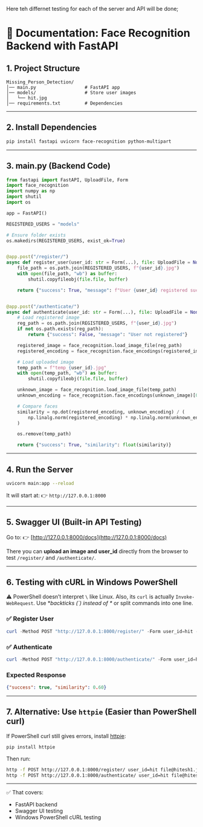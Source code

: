Here teh differnet testing  for each of the server and API will be done;

# 📖 Documentation: Face Recognition Backend with FastAPI

## 1. Project Structure

```
Missing_Person_Detection/
│── main.py                  # FastAPI app
│── models/                  # Store user images
│   └── hit.jpg
│── requirements.txt         # Dependencies
```

---

## 2. Install Dependencies

```bash
pip install fastapi uvicorn face-recognition python-multipart
```

---

## 3. main.py (Backend Code)

```python
from fastapi import FastAPI, UploadFile, Form
import face_recognition
import numpy as np
import shutil
import os

app = FastAPI()

REGISTERED_USERS = "models"

# Ensure folder exists
os.makedirs(REGISTERED_USERS, exist_ok=True)


@app.post("/register/")
async def register_user(user_id: str = Form(...), file: UploadFile = None):
    file_path = os.path.join(REGISTERED_USERS, f"{user_id}.jpg")
    with open(file_path, "wb") as buffer:
        shutil.copyfileobj(file.file, buffer)

    return {"success": True, "message": f"User {user_id} registered successfully"}


@app.post("/authenticate/")
async def authenticate(user_id: str = Form(...), file: UploadFile = None):
    # Load registered image
    reg_path = os.path.join(REGISTERED_USERS, f"{user_id}.jpg")
    if not os.path.exists(reg_path):
        return {"success": False, "message": "User not registered"}

    registered_image = face_recognition.load_image_file(reg_path)
    registered_encoding = face_recognition.face_encodings(registered_image)[0]

    # Load uploaded image
    temp_path = f"temp_{user_id}.jpg"
    with open(temp_path, "wb") as buffer:
        shutil.copyfileobj(file.file, buffer)

    unknown_image = face_recognition.load_image_file(temp_path)
    unknown_encoding = face_recognition.face_encodings(unknown_image)[0]

    # Compare faces
    similarity = np.dot(registered_encoding, unknown_encoding) / (
        np.linalg.norm(registered_encoding) * np.linalg.norm(unknown_encoding)
    )

    os.remove(temp_path)

    return {"success": True, "similarity": float(similarity)}
```

---

## 4. Run the Server

```bash
uvicorn main:app --reload
```

It will start at:
👉 `http://127.0.0.1:8000`

---

## 5. Swagger UI (Built-in API Testing)

Go to:
👉 [http://127.0.0.1:8000/docs](http://127.0.0.1:8000/docs)

There you can **upload an image and user\_id** directly from the browser to test `/register/` and `/authenticate/`.

---

## 6. Testing with cURL in Windows PowerShell

⚠️ PowerShell doesn’t interpret `\` like Linux. Also, its `curl` is actually `Invoke-WebRequest`.
Use \**backticks (\`) instead of \** or split commands into one line.

### ✅ Register User

```powershell
curl -Method POST "http://127.0.0.1:8000/register/" -Form user_id=hit -Form file="@hitesh1.jpg"
```

### ✅ Authenticate

```powershell
curl -Method POST "http://127.0.0.1:8000/authenticate/" -Form user_id=hit -Form file="@hitesh2.jpg"
```

### Expected Response

```json
{"success": true, "similarity": 0.60}
```

---

## 7. Alternative: Use `httpie` (Easier than PowerShell curl)

If PowerShell curl still gives errors, install [httpie](https://httpie.io/cli):

```bash
pip install httpie
```

Then run:

```bash
http -f POST http://127.0.0.1:8000/register/ user_id=hit file@hitesh1.jpg
http -f POST http://127.0.0.1:8000/authenticate/ user_id=hit file@hitesh2.jpg
```

---

✅ That covers:

* FastAPI backend
* Swagger UI testing
* Windows PowerShell cURL testing
